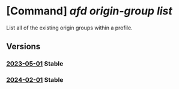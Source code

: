 # [Command] _afd origin-group list_

List all of the existing origin groups within a profile.

## Versions

### [2023-05-01](/Resources/mgmt-plane/L3N1YnNjcmlwdGlvbnMve30vcmVzb3VyY2Vncm91cHMve30vcHJvdmlkZXJzL21pY3Jvc29mdC5jZG4vcHJvZmlsZXMve30vb3JpZ2luZ3JvdXBz/2023-05-01.xml) **Stable**

<!-- mgmt-plane /subscriptions/{}/resourcegroups/{}/providers/microsoft.cdn/profiles/{}/origingroups 2023-05-01 -->

### [2024-02-01](/Resources/mgmt-plane/L3N1YnNjcmlwdGlvbnMve30vcmVzb3VyY2Vncm91cHMve30vcHJvdmlkZXJzL21pY3Jvc29mdC5jZG4vcHJvZmlsZXMve30vb3JpZ2luZ3JvdXBz/2024-02-01.xml) **Stable**

<!-- mgmt-plane /subscriptions/{}/resourcegroups/{}/providers/microsoft.cdn/profiles/{}/origingroups 2024-02-01 -->
